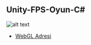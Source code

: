 ## Unity-FPS-Oyun-C#

![alt text](https://4.bp.blogspot.com/-UvuzeIssx6g/Wppl5BTfIpI/AAAAAAAAABM/h6aDtw_oF70tKFR1vXq_Z88129WvcLgMgCLcBGAs/s320/Unity%2BFPS%2BOyun.png)

* [WebGL Adresi](http://bit.ly/2FKtE6r)
